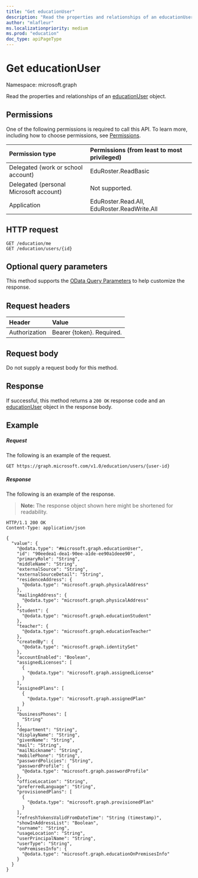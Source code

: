```yaml
---
title: "Get educationUser"
description: "Read the properties and relationships of an educationUser object."
author: "mlafleur"
ms.localizationpriority: medium
ms.prod: "education"
doc_type: apiPageType
---
```


# Get educationUser

Namespace: microsoft.graph

Read the properties and relationships of an [educationUser](../resources/educationuser.md) object.

## Permissions
One of the following permissions is required to call this API. To learn more, including how to choose permissions, see [Permissions](/graph/permissions-reference).

|Permission type      | Permissions (from least to most privileged)              |
|:--------------------|:---------------------------------------------------------|
|Delegated (work or school account) |  EduRoster.ReadBasic  |
|Delegated (personal Microsoft account) |  Not supported.  |
|Application | EduRoster.Read.All, EduRoster.ReadWrite.All | 
## HTTP request
<!-- { "blockType": "ignored" } -->
```http
GET /education/me
GET /education/users/{id}
```
## Optional query parameters
This method supports the [OData Query Parameters](/graph/query-parameters) to help customize the response.

## Request headers
| Header       | Value |
|:---------------|:--------|
| Authorization  | Bearer {token}. Required.  |

## Request body
Do not supply a request body for this method.
## Response
If successful, this method returns a `200 OK` response code and an [educationUser](../resources/educationuser.md) object in the response body.
## Example
##### Request
The following is an example of the request.

<!-- {
  "blockType": "request",
  "name": "get_educationuser_2"
}-->
```msgraph-interactive
GET https://graph.microsoft.com/v1.0/education/users/{user-id}
```
##### Response

The following is an example of the response. 

>**Note:** The response object shown here might be shortened for readability.

<!-- {
  "blockType": "response",
  "truncated": true,
  "@odata.type": "microsoft.graph.educationUser"
}
-->

```http
HTTP/1.1 200 OK
Content-Type: application/json

{
  "value": {
    "@odata.type": "#microsoft.graph.educationUser",
    "id": "90eedea1-dea1-90ee-a1de-ee90a1deee90",
    "primaryRole": "String",
    "middleName": "String",
    "externalSource": "String",
    "externalSourceDetail": "String",
    "residenceAddress": {
      "@odata.type": "microsoft.graph.physicalAddress"
    },
    "mailingAddress": {
      "@odata.type": "microsoft.graph.physicalAddress"
    },
    "student": {
      "@odata.type": "microsoft.graph.educationStudent"
    },
    "teacher": {
      "@odata.type": "microsoft.graph.educationTeacher"
    },
    "createdBy": {
      "@odata.type": "microsoft.graph.identitySet"
    },
    "accountEnabled": "Boolean",
    "assignedLicenses": [
      {
        "@odata.type": "microsoft.graph.assignedLicense"
      }
    ],
    "assignedPlans": [
      {
        "@odata.type": "microsoft.graph.assignedPlan"
      }
    ],
    "businessPhones": [
      "String"
    ],
    "department": "String",
    "displayName": "String",
    "givenName": "String",
    "mail": "String",
    "mailNickname": "String",
    "mobilePhone": "String",
    "passwordPolicies": "String",
    "passwordProfile": {
      "@odata.type": "microsoft.graph.passwordProfile"
    },
    "officeLocation": "String",
    "preferredLanguage": "String",
    "provisionedPlans": [
      {
        "@odata.type": "microsoft.graph.provisionedPlan"
      }
    ],
    "refreshTokensValidFromDateTime": "String (timestamp)",
    "showInAddressList": "Boolean",
    "surname": "String",
    "usageLocation": "String",
    "userPrincipalName": "String",
    "userType": "String",
    "onPremisesInfo": {
      "@odata.type": "microsoft.graph.educationOnPremisesInfo"
    }
  }
}
```
